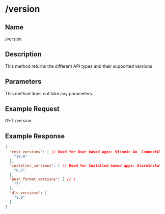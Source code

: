 # /version

## Name
/version

## Description
This method returns the different API types and their supported versions

## Parameters
This method does not take any parameters.

## Example Request
GET /version

## Example Response
```json
{
  "rest_versions": [ // Used for User based apps: Visonic Go, ConnectAlarm
    "10.0"
  ],
  "installer_versions": [ // Used for Installed based apps: AlarmInstall
    "8.0"
  ],
  "push_format_versions": [ // ?
    "7"
  ],
  "dls_versions": [ 
    "1.0"
  ]
}
```